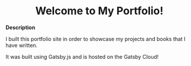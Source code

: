 <h1 align="center">
  Welcome to My Portfolio!
</h1>


**Description**

<p>I built this portfolio site in order to showcase my projects and books that I have written.</p>

<p>It was built using Gatsby.js and is hosted on the Gatsby Cloud!</p>
